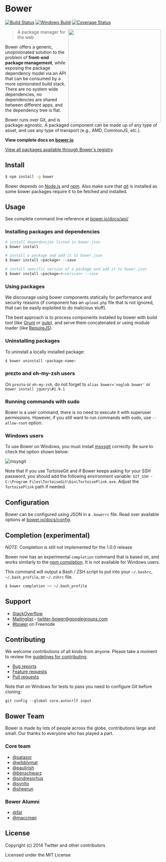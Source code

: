 # Bower

[![Build Status](https://travis-ci.org/bower/bower.svg?branch=master)](https://travis-ci.org/bower/bower) [![Windows Build](https://ci.appveyor.com/api/projects/status/jr6vfra8w84plh2g/branch/master?svg=true)](https://ci.appveyor.com/project/sheerun/bower/history) [![Coverage Status](https://img.shields.io/coveralls/bower/bower.svg)](https://coveralls.io/r/bower/bower?branch=master) 

<img align="right" height="300" src="http://bower.io/img/bower-logo.png">

> A package manager for the web

Bower offers a generic, unopinionated solution to the problem of **front-end package management**, while exposing the package dependency model via an API that can be consumed by a more opinionated build stack. There are no system wide dependencies, no dependencies are shared between different apps, and the dependency tree is flat.

Bower runs over Git, and is package-agnostic. A packaged component can be made up of any type of asset, and use any type of transport (e.g., AMD, CommonJS, etc.).

**View complete docs on [bower.io](http://bower.io)**

[View all packages available through Bower's registry](http://bower.io/search/).

## Install

```sh
$ npm install -g bower
```

Bower depends on [Node.js](http://nodejs.org/) and [npm](http://npmjs.org/). Also make sure that [git](http://git-scm.com/) is installed as some bower
packages require it to be fetched and installed.


## Usage

See complete command line reference at [bower.io/docs/api/](http://bower.io/docs/api/)

### Installing packages and dependencies

```sh
# install dependencies listed in bower.json
$ bower install

# install a package and add it to bower.json
$ bower install <package> --save

# install specific version of a package and add it to bower.json
$ bower install <package>#<version> --save
```

### Using packages

We discourage using bower components statically for performance and security reasons (if component has an `upload.php` file that is not ignored, that can be easily exploited to do malicious stuff).

The best approach is to process components installed by bower with build tool (like [Grunt](http://gruntjs.com/) or [gulp](http://gulpjs.com/)), and serve them concatenated or using module loader (like [RequireJS](http://requirejs.org/)).

### Uninstalling packages

To uninstall a locally installed package:

```sh
$ bower uninstall <package-name>
```

### prezto and oh-my-zsh users

On `prezto` or `oh-my-zsh`, do not forget to `alias bower='noglob bower'` or `bower install jquery\#1.9.1`

### Running commands with sudo

Bower is a user command, there is no need to execute it with superuser permissions.
However, if you still want to run commands with sudo, use `--allow-root` option.

### Windows users

To use Bower on Windows, you must install
[msysgit](http://msysgit.github.io/) correctly. Be sure to check the
option shown below:

![msysgit](http://f.cl.ly/items/2V2O3i1p3R2F1r2v0a12/mysgit.png)

Note that if you use TortoiseGit and if Bower keeps asking for your SSH
password, you should add the following environment variable: `GIT_SSH -
C:\Program Files\TortoiseGit\bin\TortoisePlink.exe`. Adjust the `TortoisePlink`
path if needed.

## Configuration

Bower can be configured using JSON in a `.bowerrc` file. Read over available options at [bower.io/docs/config](http://bower.io/docs/config).

## Completion (experimental)

_NOTE_: Completion is still not implemented for the 1.0.0 release

Bower now has an experimental `completion` command that is based on, and works
similarly to the [npm completion](https://npmjs.org/doc/completion.html). It is
not available for Windows users.

This command will output a Bash / ZSH script to put into your `~/.bashrc`,
`~/.bash_profile`, or `~/.zshrc` file.

```sh
$ bower completion >> ~/.bash_profile
```


## Support

* [StackOverflow](http://stackoverflow.com/questions/tagged/bower)
* [Mailinglist](http://groups.google.com/group/twitter-bower) - twitter-bower@googlegroups.com
* [\#bower](http://webchat.freenode.net/?channels=bower) on Freenode


## Contributing

We welcome contributions of all kinds from anyone. Please take a moment to
review the [guidelines for contributing](CONTRIBUTING.md).

* [Bug reports](CONTRIBUTING.md#bugs)
* [Feature requests](CONTRIBUTING.md#features)
* [Pull requests](CONTRIBUTING.md#pull-requests)


Note that on Windows for tests to pass you need to configure Git before cloning:

```
git config --global core.autocrlf input
```

## Bower Team

Bower is made by lots of people across the globe, contributions large and small. Our thanks to everyone who has played a part.

### Core team

* [@satazor](https://github.com/satazor)
* [@wibblymat](https://github.com/wibblymat)
* [@paulirish](https://github.com/paulirish)
* [@benschwarz](https://github.com/benschwarz)
* [@sindresorhus](https://github.com/sindresorhus)
* [@svnlto](https://github.com/svnlto)
* [@sheerun](https://github.com/sheerun)

### Bower Alumni

* [@fat](https://github.com/fat)
* [@maccman](https://github.com/maccman)


## License

Copyright (c) 2014 Twitter and other contributors

Licensed under the MIT License
